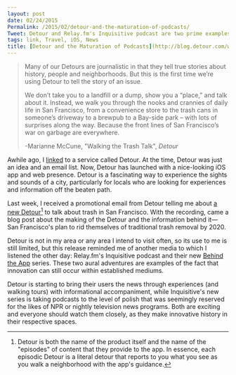 ```yaml
---
layout: post
date: 02/24/2015
Permalink: /2015/02/detour-and-the-maturation-of-podcasts/
Tweet: Detour and Relay.fm's Inquisitive podcast are two prime examples of innovative media formats.
tags: link, Travel, iOS, News
title: [Detour and the Maturation of Podcasts](http://blog.detour.com/walk-the-trash-talk/)
---
```


>Many of our Detours are journalistic in that they tell true stories about history, people and neighborhoods. But this is the first time we’re using Detour to tell the story of an issue.
>
>We don’t take you to a landfill or a dump, show you a “place,” and talk about it. Instead, we walk you through the nooks and crannies of daily life in San Francisco, from a convenience store to the trash cans in someone’s driveway to a brewpub to a Bay-side park – with lots of surprises along the way. Because the front lines of San Francisco’s war on garbage are everywhere.
>
>-Marianne McCune, "Walking the Trash Talk", *Detour*

Awhile ago, I [linked](http://www.engineeredeloquence.com/2014/07/detour/ "Detour - Engineered Eloquence") to a service called Detour. At the time, Detour was just an idea and an email list. Now, Detour has launched with a nice-looking iOS app and web presence. Detour is a fascinating way to experience the sights and sounds of a city, particularly for locals who are looking for experiences and information off the beaten path.

Last week, I received a promotional email from Detour telling me about [a new Detour](https://www.detour.com/detours/trash)[^1] to talk about trash in San Francisco. With the recording, came a blog post about the making of the Detour and the information behind it—San Francisco's plan to rid themselves of traditional trash removal by 2020.

Detour is not in my area or any area I intend to visit often, so its use to me is still limited, but this release reminded me of another media to which I listened the other day: Relay.fm's Inquisitive podcast and their new [Behind the App](http://www.relay.fm/inquisitive/27) series. These two aural adventures are examples of the fact that innovation can still occur within established mediums.

Detour is starting to bring their users the news through experiences (and walking tours) with informational accompaniment, while Inquisitive's new series is taking podcasts to the level of polish that was seemingly reserved for the likes of NPR or nightly television news programs. Both are exciting and everyone should watch them closely, as they make innovative history in their respective spaces.

[^1]: Detour is both the name of the product itself and the name of the "episodes" of content that they provide to the app. In essence, each episodic Detour is a literal detour that reports to you what you see as you walk a neighborhood with the app's guidance.